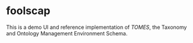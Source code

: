 # foolscap

This is a demo UI and reference implementation of _TOMES_, the Taxonomy and Ontology Management Environment Schema.
